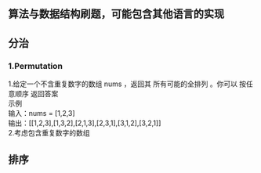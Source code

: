 ## 算法与数据结构刷题，可能包含其他语言的实现

## 分治
### 1.Permutation
1.给定一个不含重复数字的数组 nums ，返回其 所有可能的全排列 。你可以 按任意顺序 返回答案  
示例  
输入：nums = [1,2,3]  
输出：[[1,2,3],[1,3,2],[2,1,3],[2,3,1],[3,1,2],[3,2,1]]  
2.考虑包含重复数字的数组

## 排序